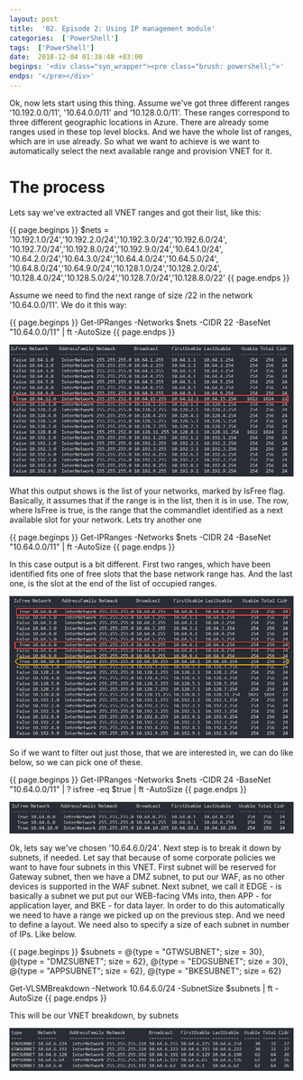 ```yaml
---
layout: post
title:  '02. Episode 2: Using IP management module'
categories:  ['PowerShell']
tags:  ['PowerShell']
date:  2018-12-04 01:38:48 +03:00
beginps: '<div class="syn_wrapper"><pre class="brush: powershell;">'
endps: '</pre></div>'
---
```


Ok, now lets start using this thing. Assume we've got three different ranges '10.192.0.0/11', '10.64.0.0/11' and '10.128.0.0/11'. These ranges correspond to three different geographic locations in Azure. There are already some ranges used in these top level blocks. And we have the whole list of ranges, which are in use already. So what we want to achieve is we want to automatically select the next available range and provision VNET for it.

# The process

Lets say we've extracted all VNET ranges and got their list, like this:

{{ page.beginps }}
$nets = '10.192.1.0/24','10.192.2.0/24','10.192.3.0/24','10.192.6.0/24',
        '10.192.7.0/24','10.192.8.0/24','10.192.9.0/24','10.64.1.0/24',
        '10.64.2.0/24','10.64.3.0/24','10.64.4.0/24','10.64.5.0/24',
        '10.64.8.0/24','10.64.9.0/24','10.128.1.0/24','10.128.2.0/24',
        '10.128.4.0/24','10.128.5.0/24','10.128.7.0/24','10.128.8.0/22'
{{ page.endps }}

Assume we need to find the next range of size /22 in the network '10.64.0.0/11'. We do it this way:

{{ page.beginps }}
Get-IPRanges -Networks $nets -CIDR 22 -BaseNet "10.64.0.0/11" | ft -AutoSize
{{ page.endps }}

![fisttest](../images/posts/2018-12-04-16-40-18.png)

What this output shows is the list of your networks, marked by IsFree flag. Basically, it assumes that if the range is in the list, then it is in use. The row, where IsFree is true, is the range that the commandlet identified as a next available slot for your network. Lets try another one

{{ page.beginps }}
Get-IPRanges -Networks $nets -CIDR 24 -BaseNet "10.64.0.0/11" | ft -AutoSize
{{ page.endps }}

In this case output is a bit different. First two ranges, which have been identified fits one of free slots that the base network range has. And the last one, is the slot at the end of the list of occupied ranges.

![secondtest](../images/posts/2018-12-04-16-40-51.png)

So if we want to filter out just those, that we are interested in, we can do like below, so we can pick one of these.

{{ page.beginps }}
Get-IPRanges -Networks $nets -CIDR 24 -BaseNet "10.64.0.0/11" | ? isfree -eq $true | ft -AutoSize
{{ page.endps }}

![thirdtest](../images/posts/2018-12-04-16-44-26.png)

Ok, lets say we've chosen '10.64.6.0/24'. Next step is to break it down by subnets, if needed. Let say that because of some corporate policies we want to have four subnets in this VNET. First subnet will be reserved for Gateway subnet, then we have a DMZ subnet, to put our WAF, as no other devices is supported in the WAF subnet. Next subnet, we call it EDGE - is basically a subnet we put put our WEB-facing VMs into, then APP - for application layer, and BKE - for data layer. In order to do this automatically we need to have a range we picked up on the previous step. And we need to define a layout. We need also to specify a size of each subnet in number of IPs. Like below.

{{ page.beginps }}
$subnets = @{type = "GTWSUBNET"; size = 30},
@{type = "DMZSUBNET"; size = 62},
@{type = "EDGSUBNET"; size = 30},
@{type = "APPSUBNET"; size = 62},
@{type = "BKESUBNET"; size = 62}

Get-VLSMBreakdown -Network 10.64.6.0/24 -SubnetSize $subnets | ft -AutoSize
{{ page.endps }}

This will be our VNET breakdown, by subnets

![breakdown](../images/posts/2018-12-04-16-53-13.png)